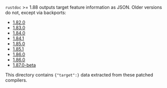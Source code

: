 `rustdoc` >= 1.88 outputs target feature information as JSON. Older versions do not, except via backports:

* [1.82.0](https://github.com/willglynn/rust/commits/rustdoc_target_features_backport_v1.82.0/)
* [1.83.0](https://github.com/willglynn/rust/commits/rustdoc_target_features_backport_v1.83.0/)
* [1.84.0](https://github.com/willglynn/rust/commits/rustdoc_target_features_backport_v1.84.0/)
* [1.84.1](https://github.com/willglynn/rust/commits/rustdoc_target_features_backport_v1.84.1/)
* [1.85.0](https://github.com/willglynn/rust/commits/rustdoc_target_features_backport_v1.85.0/)
* [1.85.1](https://github.com/willglynn/rust/commits/rustdoc_target_features_backport_v1.85.1/)
* [1.86.0](https://github.com/willglynn/rust/commits/rustdoc_target_features_backport_v1.86.0/)
* [1.86.0](https://github.com/willglynn/rust/commits/rustdoc_target_features_backport_v1.86.0/)
* [1.87.0-beta](https://github.com/willglynn/rust/commits/rustdoc_target_features_backport_v1.87.0-beta/)

This directory contains `{"target":}` data extracted from these patched compilers.
